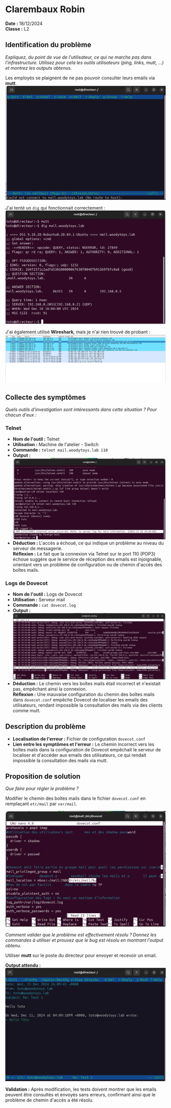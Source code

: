 # Clarembaux Robin  
**Date :** 18/12/2024  
**Classe :** L2  

## Identification du problème
*Expliquez, du point de vue de l'utilisateur, ce qui ne marche pas dans l'infrastructure. Utilisez pour cela les outils utilisateurs (ping, links, mutt, ...) et montrez les outputs obtenus.*

Les employés se plaignent de ne pas pouvoir consulter leurs emails via **mutt**.  
![1.png](2%2F1.png)

J'ai tenté un `dig` qui fonctionnait correctement :
![2.png](2%2F2.png)

J'ai également utilisé **Wireshark**, mais je n'ai rien trouvé de probant :
![3.png](2%2F3.png)

## Collecte des symptômes
*Quels outils d'investigation sont intéressants dans cette situation ? Pour chacun d'eux :*

### Telnet
- **Nom de l'outil :** Telnet
- **Utilisation :** Machine de l'atelier - Switch
- **Commande :** `telnet mail.woodytoys.lab 110`
- **Output :**
  ![7png.png](2%2F7png.png)
- **Déduction :** L'accès a échoué, ce qui indique un problème au niveau du serveur de messagerie.  
  **Réflexion :** Le fait que la connexion via Telnet sur le port 110 (POP3) échoue suggère que le service de réception des emails est injoignable, orientant vers un problème de configuration ou de chemin d'accès des boîtes mails.

### Logs de Dovecot
- **Nom de l'outil :** Logs de Dovecot
- **Utilisation :** Serveur mail
- **Commande :** `cat dovecot.log`
- **Output :**
  ![77.png](2%2F77.png)
- **Déduction :** Le chemin vers les boîtes mails était incorrect et n'existait pas, empêchant ainsi la connexion.  
  **Réflexion :** Une mauvaise configuration du chemin des boîtes mails dans `dovecot.conf` empêche Dovecot de localiser les emails des utilisateurs, rendant impossible la consultation des mails via des clients comme mutt.

## Description du problème 
- **Localisation de l'erreur :** Fichier de configuration `dovecot.conf`
- **Lien entre les symptômes et l'erreur :** Le chemin incorrect vers les boîtes mails dans la configuration de Dovecot empêchait le serveur de localiser et d'accéder aux emails des utilisateurs, ce qui rendait impossible la consultation des mails via mutt.

## Proposition de solution 
*Que faire pour régler le problème ?*

Modifier le chemin des boîtes mails dans le fichier `dovecot.conf` en remplaçant `etc/mail` par `var/mail`.

![777.png](2%2F777.png)

*Comment valider que le problème est effectivement résolu ? Donnez les commandes à utiliser et prouvez que le bug est résolu en montrant l'output obtenu.*

Utiliser **mutt** sur le poste du directeur pour envoyer et recevoir un email.

**Output attendu :**
![8.png](2%2F8.png)

**Validation :** Après modification, les tests doivent montrer que les emails peuvent être consultés et envoyés sans erreurs, confirmant ainsi que le problème de chemin d'accès a été résolu.

